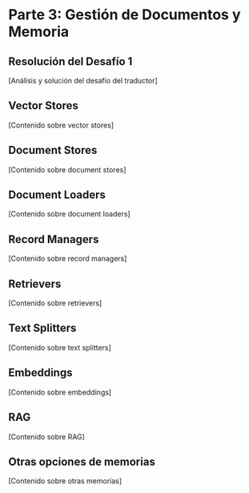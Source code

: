 # Parte 3: Gestión de Documentos y Memoria

## Resolución del Desafío 1
[Análisis y solución del desafío del traductor]

## Vector Stores
[Contenido sobre vector stores]

## Document Stores
[Contenido sobre document stores]

## Document Loaders
[Contenido sobre document loaders]

## Record Managers
[Contenido sobre record managers]

## Retrievers
[Contenido sobre retrievers]

## Text Splitters
[Contenido sobre text splitters]

## Embeddings
[Contenido sobre embeddings]

## RAG
[Contenido sobre RAG]

## Otras opciones de memorias
[Contenido sobre otras memorias] 